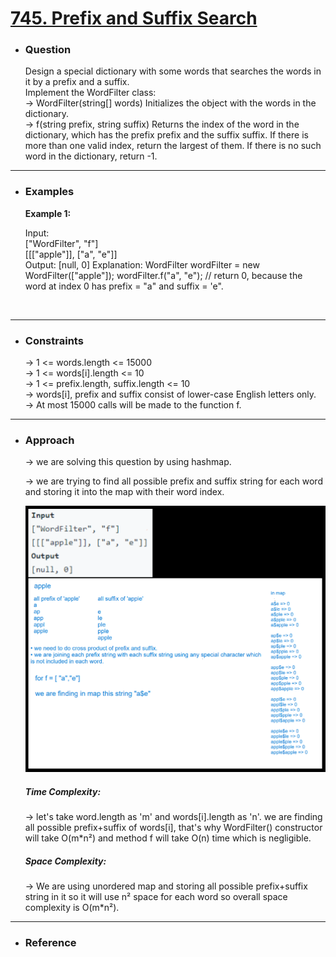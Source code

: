 <a href="https://leetcode.com/problems/prefix-and-suffix-search/"><h1>745. Prefix and Suffix Search</h1></a>

- <h3>Question</h3>
    Design a special dictionary with some words that searches the words in it by a prefix and a suffix.<br>
    Implement the WordFilter class:<br>
        → WordFilter(string[] words) Initializes the object with the words in the dictionary.<br>
        → f(string prefix, string suffix) Returns the index of the word in the dictionary, which has the prefix prefix and the suffix suffix. If there is more than one valid index, return the largest of them. If there is no such word in the dictionary, return -1.
<hr>

- <h3>Examples</h3>
    <div>
    <b>Example 1:</b>

    Input:<br>
    ["WordFilter", "f"]<br>
    [[["apple"]], ["a", "e"]]<br>
    Output: [null, 0]
    Explanation: 
    WordFilter wordFilter = new WordFilter(["apple"]);
    wordFilter.f("a", "e"); // return 0, because the word at index 0 has prefix = "a" and suffix = 'e".
    </div>
    <br>
<hr>

- <h3>Constraints</h3>
    → 1 <= words.length <= 15000<br>
    → 1 <= words[i].length <= 10<br>
    → 1 <= prefix.length, suffix.length <= 10<br>
    → words[i], prefix and suffix consist of lower-case English letters only.<br>
    → At most 15000 calls will be made to the function f.
<hr>

- <h3>Approach</h3>
    <div>
    <p>
    → we are solving this question by using hashmap.
    </p>
    <p>
    → we are trying to find all possible prefix and suffix string for each word and storing it into the map with their word index.
    </p>

    ![example-1](images/explanation.png)<br>
    </div>

    <div>
    <h5>Time Complexity: </h5>
    <p>
    → let's take word.length as 'm' and words[i].length as 'n'.
    we are finding all possible prefix+suffix of words[i], that's why WordFilter() constructor will take O(m*n²) and method f will take O(n) time which is negligible.
    </p>
    <h5>Space Complexity:</h5>
    <p>→ We are using unordered map and storing all possible prefix+suffix string in it so it will use n² space for each word so overall space complexity is O(m*n²).
    </p>
    </div>
<hr>

- <h3>Reference</h3>
<!-- 1. [Click Here](https://youtu.be/uoFrIIrp5_g) -->

